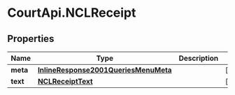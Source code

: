 # CourtApi.NCLReceipt

## Properties
Name | Type | Description | Notes
------------ | ------------- | ------------- | -------------
**meta** | [**InlineResponse2001QueriesMenuMeta**](InlineResponse2001QueriesMenuMeta.md) |  | [optional] 
**text** | [**NCLReceiptText**](NCLReceiptText.md) |  | [optional] 


